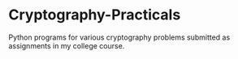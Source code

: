 # Cryptography-Practicals
Python programs for various cryptography problems submitted as assignments in my college course. 

